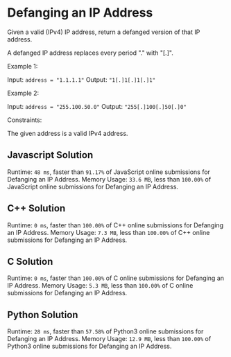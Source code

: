 # Defanging an IP Address

Given a valid (IPv4) IP address, return a defanged version of that IP address.

A defanged IP address replaces every period "." with "[.]".

Example 1:

Input: `address = "1.1.1.1"`
Output: `"1[.]1[.]1[.]1"`

Example 2:

Input: `address = "255.100.50.0"`
Output: `"255[.]100[.]50[.]0"`

Constraints:

The given address is a valid IPv4 address.

## Javascript Solution

Runtime: `48 ms`, faster than `91.17%` of JavaScript online submissions for Defanging an IP Address.
Memory Usage: `33.6 MB`, less than `100.00%` of JavaScript online submissions for Defanging an IP Address.

## C++ Solution

Runtime: `0 ms`, faster than `100.00%` of C++ online submissions for Defanging an IP Address.
Memory Usage: `7.3 MB`, less than `100.00%` of C++ online submissions for Defanging an IP Address.

## C Solution

Runtime: `0 ms`, faster than `100.00%` of C online submissions for Defanging an IP Address.
Memory Usage: `5.3 MB`, less than `100.00%` of C online submissions for Defanging an IP Address.

## Python Solution

Runtime: `28 ms`, faster than `57.58%` of Python3 online submissions for Defanging an IP Address.
Memory Usage: `12.9 MB`, less than `100.00%` of Python3 online submissions for Defanging an IP Address.
